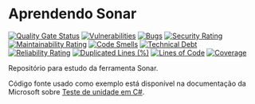 # Aprendendo Sonar

[![Quality Gate Status](https://sonarcloud.io/api/project_badges/measure?project=paulofachini_aprendendo-sonar&metric=alert_status)](https://sonarcloud.io/summary/new_code?id=paulofachini_aprendendo-sonar)
[![Vulnerabilities](https://sonarcloud.io/api/project_badges/measure?project=paulofachini_aprendendo-sonar&metric=vulnerabilities)](https://sonarcloud.io/summary/new_code?id=paulofachini_aprendendo-sonar)
[![Bugs](https://sonarcloud.io/api/project_badges/measure?project=paulofachini_aprendendo-sonar&metric=bugs)](https://sonarcloud.io/summary/new_code?id=paulofachini_aprendendo-sonar)
[![Security Rating](https://sonarcloud.io/api/project_badges/measure?project=paulofachini_aprendendo-sonar&metric=security_rating)](https://sonarcloud.io/summary/new_code?id=paulofachini_aprendendo-sonar)
[![Maintainability Rating](https://sonarcloud.io/api/project_badges/measure?project=paulofachini_aprendendo-sonar&metric=sqale_rating)](https://sonarcloud.io/summary/new_code?id=paulofachini_aprendendo-sonar)
[![Code Smells](https://sonarcloud.io/api/project_badges/measure?project=paulofachini_aprendendo-sonar&metric=code_smells)](https://sonarcloud.io/summary/new_code?id=paulofachini_aprendendo-sonar)
[![Technical Debt](https://sonarcloud.io/api/project_badges/measure?project=paulofachini_aprendendo-sonar&metric=sqale_index)](https://sonarcloud.io/summary/new_code?id=paulofachini_aprendendo-sonar)
[![Reliability Rating](https://sonarcloud.io/api/project_badges/measure?project=paulofachini_aprendendo-sonar&metric=reliability_rating)](https://sonarcloud.io/summary/new_code?id=paulofachini_aprendendo-sonar)
[![Duplicated Lines (%)](https://sonarcloud.io/api/project_badges/measure?project=paulofachini_aprendendo-sonar&metric=duplicated_lines_density)](https://sonarcloud.io/summary/new_code?id=paulofachini_aprendendo-sonar)
[![Lines of Code](https://sonarcloud.io/api/project_badges/measure?project=paulofachini_aprendendo-sonar&metric=ncloc)](https://sonarcloud.io/summary/new_code?id=paulofachini_aprendendo-sonar)
[![Coverage](https://sonarcloud.io/api/project_badges/measure?project=paulofachini_aprendendo-sonar&metric=coverage)](https://sonarcloud.io/summary/new_code?id=paulofachini_aprendendo-sonar)

Repositório para estudo da ferramenta Sonar.

Código fonte usado como exemplo está disponível na documentação da Microsoft sobre [Teste de unidade em C#](https://learn.microsoft.com/pt-br/dotnet/core/testing/unit-testing-with-dotnet-test).
